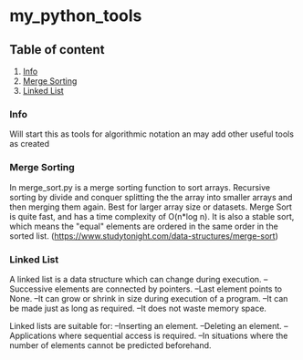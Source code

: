 # my_python_tools

## Table of content
1. [Info](#info)
2. [Merge Sorting](#merge-sorting)
3. [Linked List](#linked-list)


### Info
Will start this as tools for algorithmic notation an may add other useful tools as created

### Merge Sorting
In merge_sort.py is a merge sorting function to sort arrays.
Recursive sorting by divide and conquer splitting the the array into smaller arrays and then merging them again.
Best for larger array size or datasets.
Merge Sort is quite fast, and has a time complexity of O(n*log n). It is also a stable sort, which means the "equal" elements are ordered in the same order in the sorted list. (https://www.studytonight.com/data-structures/merge-sort)

### Linked List
A linked list is a data structure which can change during execution.
–Successive elements are connected by pointers.
–Last element points to None.
–It can grow or shrink in size during execution of a program.
–It can be made just as long as required.
–It does not waste memory space.

Linked lists are suitable for:
–Inserting an element.
–Deleting an element.
–Applications where sequential access is required.
–In situations where the number of elements cannot be predicted beforehand.
